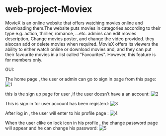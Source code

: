 # web-project-Moviex
MovieX is an online website that offers watching movies online and downloading them.The website puts movies in categories according to their type e.g. action, thriller, romance, ...etc. admins can edit movies description, Change  movies poster, and change the video provided. they alsocan add or delete movies when required. MovieX offers its viewers the ability to either watch online or download movies and, and they can put their favourite movies in a list called "Favourites". However, this feature is for members only.

GUI:

The home page , the user or admin can go to sign in page from this page:
![1](https://user-images.githubusercontent.com/107058107/232050341-a45ce201-efe0-4012-b369-e4a48bcb60db.png)

this is the sign up page for user ,if the user doesn’t have a an account:
![2](https://user-images.githubusercontent.com/107058107/232050765-54b3b53a-978b-4ee4-bd10-f96cafe8a41c.png)

This is sign in for user  account has been registerd:
![3](https://user-images.githubusercontent.com/107058107/232050906-c8f3cb46-e9c7-4eff-9c52-3cd73e59e690.png)

After log in , the user will enter to his profile page :
![4](https://user-images.githubusercontent.com/107058107/232051217-9787a9cf-db21-4d87-969e-bed43ed8438a.png)

When the user clike on lock icon in his profile , the change password page will appear and he can change his password:
![5](https://user-images.githubusercontent.com/107058107/232051491-dfa02706-0125-4465-8248-b98823c56458.png)


